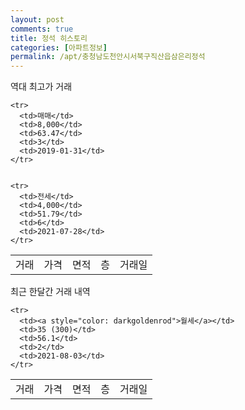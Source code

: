 ```yaml
---
layout: post
comments: true
title: 정석 히스토리
categories: [아파트정보]
permalink: /apt/충청남도천안시서북구직산읍삼은리정석
---
```


역대 최고가 거래
<table class="sortable">
    <tr>
      <td>거래</td>
      <td>가격</td>
      <td>면적</td>
      <td>층</td>
      <td>거래일</td>
    </tr>
    
    <tr>
      <td>매매</td>
      <td>8,000</td>
      <td>63.47</td>
      <td>3</td>
      <td>2019-01-31</td>
    </tr>
        
    
    <tr>
      <td>전세</td>
      <td>4,000</td>
      <td>51.79</td>
      <td>6</td>
      <td>2021-07-28</td>
    </tr>
        
    
</table>

최근 한달간 거래 내역

<font size='small'>
<table class="sortable">
    <tr>
      <td>거래</td>
      <td>가격</td>
      <td>면적</td>
      <td>층</td>
      <td>거래일</td>
    </tr>

    <tr>
      <td><a style="color: darkgoldenrod">월세</a></td>
      <td>35 (300)</td>
      <td>56.1</td>
      <td>2</td>
      <td>2021-08-03</td>
    </tr>
      
</table>
</font>

